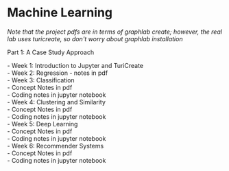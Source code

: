 # Machine Learning 

*Note that the project pdfs are in terms of graphlab create; however, the real lab uses turicreate, so don't worry about graphlab installation*

Part 1: A Case Study Approach <div>
        - Week 1: Introduction to Jupyter and TuriCreate<div>
        - Week 2: Regression - notes in pdf<div>
        - Week 3: Classification <div>
                - Concept Notes in pdf<div>
                - Coding notes in jupyter notebook<div>
        - Week 4: Clustering and Similarity<div>
                - Concept Notes in pdf<div>
                - Coding notes in jupyter notebook<div>
        - Week 5: Deep Learning<div>
                - Concept Notes in pdf<div>
                - Coding notes in jupyter notebook<div>
        - Week 6: Recommender Systems<div>
                - Concept Notes in pdf<div>
                - Coding notes in jupyter notebook<div>
